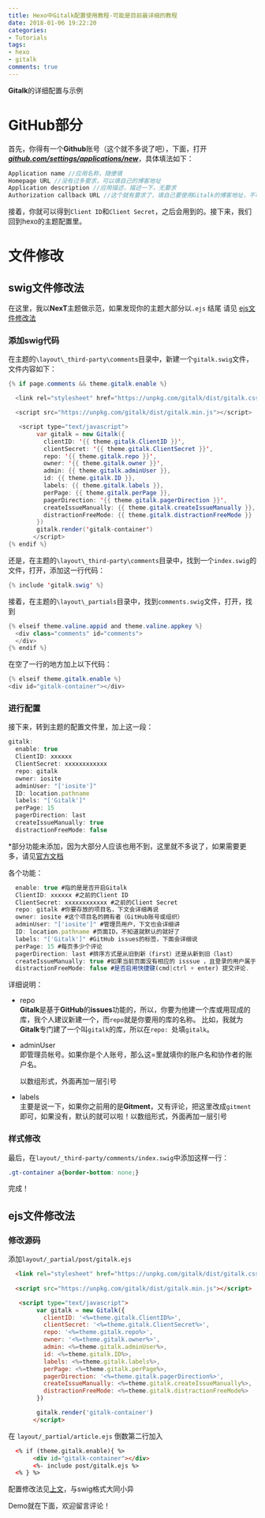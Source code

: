 ```yaml
---
title: Hexo中Gitalk配置使用教程-可能是目前最详细的教程
date: 2018-01-06 19:22:20
categories:
- Tutorials
tags:
- hexo
- gitalk
comments: true
---
```


**Gitalk**的详细配置与示例

<!--more-->

# GitHub部分

首先，你得有一个**Github**账号（这个就不多说了吧），下面，打开[***github.com/settings/applications/new***](https://github.com/settings/applications/new)，具体填法如下：
```cpp
Application name //应用名称，随便填
Homepage URL //没有过多要求，可以填自己的博客地址
Application description //应用描述，描述一下，无要求
Authorization callback URL //这个就有要求了，填自己要使用Gitalk的博客地址，不可乱填
```
接着，你就可以得到`Client ID`和`Client Secret`，之后会用到的。接下来，我们回到hexo的主题配置里。

# 文件修改

## swig文件修改法

在这里，我以**NexT**主题做示范，如果发现你的主题大部分以`.ejs` 结尾 请见 [ejs文件修改法](#ejs文件修改法)

### 添加swig代码

在主题的`\layout\_third-party\comments`目录中，新建一个`gitalk.swig`文件，文件内容如下：

```java
{% if page.comments && theme.gitalk.enable %}

  <link rel="stylesheet" href="https://unpkg.com/gitalk/dist/gitalk.css">

  <script src="https://unpkg.com/gitalk/dist/gitalk.min.js"></script>

   <script type="text/javascript">
        var gitalk = new Gitalk({
          clientID: '{{ theme.gitalk.ClientID }}',
          clientSecret: '{{ theme.gitalk.ClientSecret }}',
          repo: '{{ theme.gitalk.repo }}',
          owner: '{{ theme.gitalk.owner }}',
          admin: {{ theme.gitalk.adminUser }},
          id: {{ theme.gitalk.ID }},
          labels: {{ theme.gitalk.labels }},
          perPage: {{ theme.gitalk.perPage }},
          pagerDirection: '{{ theme.gitalk.pagerDirection }}',
          createIssueManually: {{ theme.gitalk.createIssueManually }},
          distractionFreeMode: {{ theme.gitalk.distractionFreeMode }}
        })
        gitalk.render('gitalk-container')           
       </script>
{% endif %}

```

还是，在主题的`\layout\_third-party\comments`目录中，找到一个`index.swig`的文件，打开，添加这一行代码：
```java
{% include 'gitalk.swig' %}
```
接着，在主题的`\layout\_partials`目录中，找到`comments.swig`文件，打开，找到
```java
{% elseif theme.valine.appid and theme.valine.appkey %}
  <div class="comments" id="comments">
  </div>  
{% endif %}
```
在空了一行的地方加上以下代码：
```java
{% elseif theme.gitalk.enable %}
<div id="gitalk-container"></div>
```
### 进行配置

接下来，转到主题的配置文件里，加上这一段：

```js
gitalk:
  enable: true
  ClientID: xxxxxx
  ClientSecret: xxxxxxxxxxxx
  repo: gitalk
  owner: iosite
  adminUser: "['iosite']"
  ID: location.pathname
  labels: "['Gitalk']"
  perPage: 15
  pagerDirection: last
  createIssueManually: true
  distractionFreeMode: false
```
*部分功能未添加，因为大部分人应该也用不到，这里就不多说了，如果需要更多，请见[官方文档](https://github.com/gitalk/gitalk)

各个功能：
```js
  enable: true #指的是是否开启Gitalk
  ClientID: xxxxxx #之前的Client ID
  ClientSecret: xxxxxxxxxxxx #之前的Client Secret
  repo: gitalk #你要存放的项目名，下文会详细再说
  owner: iosite #这个项目名的拥有者（GitHub账号或组织）
  adminUser: "['iosite']" #管理员用户，下文也会详细讲
  ID: location.pathname #页面ID，不知道就默认的就好了
  labels: "['Gitalk']" #GitHub issues的标签，下面会详细说
  perPage: 15 #每页多少个评论
  pagerDirection: last #排序方式是从旧到新（first）还是从新到旧（last）
  createIssueManually: true #如果当前页面没有相应的 isssue ，且登录的用户属于 admin，则会自动创建 issue。如果设置为 true，则显示一个初始化页面，创建 issue 需要点击 init 按钮。
  distractionFreeMode: false #是否启用快捷键(cmd|ctrl + enter) 提交评论.
```
详细说明：  
- repo  
  **Gitalk**是基于**GitHub**的**issues**功能的，所以，你要为他建一个库或用现成的库，我个人建议新建一个，而`repo`就是你要用的库的名称。 比如，我就为**Gitalk**专门建了一个叫`gitalk`的库，所以在`repo: `处填`gitalk`。  

- adminUser  
  即管理员帐号。如果你是个人账号，那么这=里就填你的账户名和协作者的账户名。

  以数组形式，外面再加一层引号

- labels  
  主要是说一下，如果你之前用的是**Gitment**，又有评论，把这里改成`gitment`即可，如果没有，默认的就可以啦！以数组形式，外面再加一层引号

### 样式修改

最后，在`layout/_third-party/comments/index.swig`中添加这样一行：

```css
.gt-container a{border-bottom: none;}
```
完成！

## ejs文件修改法

### 修改源码

添加`layout/_partial/post/gitalk.ejs`

```html
  <link rel="stylesheet" href="https://unpkg.com/gitalk/dist/gitalk.css">
  
  <script src="https://unpkg.com/gitalk/dist/gitalk.min.js"></script>

   <script type="text/javascript">
        var gitalk = new Gitalk({
          clientID: '<%=theme.gitalk.ClientID%>',
          clientSecret: '<%=theme.gitalk.ClientSecret%>',
          repo: '<%=theme.gitalk.repo%>',
          owner: '<%=theme.gitalk.owner%>',
          admin: <%=theme.gitalk.adminUser%>,
          id: <%=theme.gitalk.ID%>,
          labels: <%=theme.gitalk.labels%>,
          perPage: <%=theme.gitalk.perPage%>,
          pagerDirection: '<%=theme.gitalk.pagerDirection%>',
          createIssueManually: <%=theme.gitalk.createIssueManually%>,
          distractionFreeMode: <%=theme.gitalk.distractionFreeMode%>
        })

        gitalk.render('gitalk-container')
       </script>
```

在 `layout/_partial/article.ejs` 倒数第二行加入

```html
  <% if (theme.gitalk.enable){ %>
       <div id="gitalk-container"></div>
       <%- include post/gitalk.ejs %>
  <% } %>

```

配置修改法见[上文](#进行配置)，与swig格式大同小异


Demo就在下面，欢迎留言评论！
